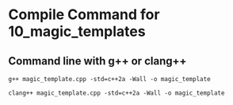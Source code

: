 # Compile Command for 10_magic_templates

## Command line with g++ or clang++

```shell
g++ magic_template.cpp -std=c++2a -Wall -o magic_template

clang++ magic_template.cpp -std=c++2a -Wall -o magic_template
```
